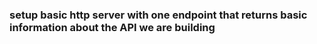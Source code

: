 ### setup basic http server with one endpoint that returns basic information about the API we are building